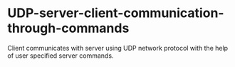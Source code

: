 # UDP-server-client-communication-through-commands
Client communicates with server using UDP network protocol with the help of user specified server commands. 
